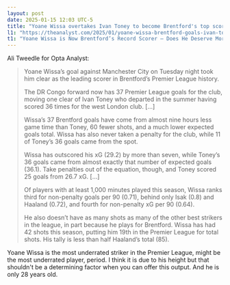 ```yaml
---
layout: post
date: 2025-01-15 12:03 UTC-5
title: "Yoane Wissa overtakes Ivan Toney to become Brentford's top scorer" 
l1: "https://theanalyst.com/2025/01/yoane-wissa-brentford-goals-ivan-toney"
t1: "Yoane Wissa is Now Brentford’s Record Scorer – Does He Deserve More Credit? by Ali Tweedle for Opta Analyst"
---
```


Ali Tweedle for Opta Analyst:

> Yoane Wissa’s goal against Manchester City on Tuesday night took him clear as the leading scorer in Brentford’s Premier League history.
> 
> The DR Congo forward now has 37 Premier League goals for the club, moving one clear of Ivan Toney who departed in the summer having scored 36 times for the west London club. [...]
> 
> Wissa’s 37 Brentford goals have come from almost nine hours less game time than Toney, 60 fewer shots, and a much lower expected goals total. Wissa has also never taken a penalty for the club, while 11 of Toney’s 36 goals came from the spot.
> 
> Wissa has outscored his xG (29.2) by more than seven, while Toney’s 36 goals came from almost exactly that number of expected goals (36.1). Take penalties out of the equation, though, and Toney scored 25 goals from 26.7 xG. [...]
> 
> Of players with at least 1,000 minutes played this season, Wissa ranks third for non-penalty goals per 90 (0.71), behind only Isak (0.8) and Haaland (0.72), and fourth for non-penalty xG per 90 (0.64).
> 
> He also doesn’t have as many shots as many of the other best strikers in the league, in part because he plays for Brentford. Wissa has had 42 shots this season, putting him 19th in the Premier League for total shots. His tally is less than half Haaland’s total (85).

Yoane Wissa is the most underrated striker in the Premier League, might be the most underrated player, period. I think it is due to his height but that shouldn't be a determining factor when you can offer this output. And he is only 28 years old.